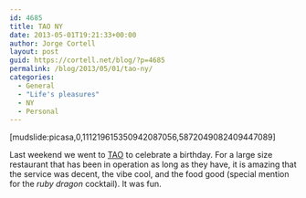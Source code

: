 ```yaml
---
id: 4685
title: TAO NY
date: 2013-05-01T19:21:33+00:00
author: Jorge Cortell
layout: post
guid: https://cortell.net/blog/?p=4685
permalink: /blog/2013/05/01/tao-ny/
categories:
  - General
  - "Life's pleasures"
  - NY
  - Personal
---
```

[mudslide:picasa,0,111219615350942087056,5872049082409447089]

Last weekend we went to <a title="https://taorestaurant.com" href="https://taorestaurant.com" target="_blank">TAO</a> to celebrate a birthday. For a large size restaurant that has been in operation as long as they have, it is amazing that the service was decent, the vibe cool, and the food good (special mention for the _ruby dragon_ cocktail). It was fun.